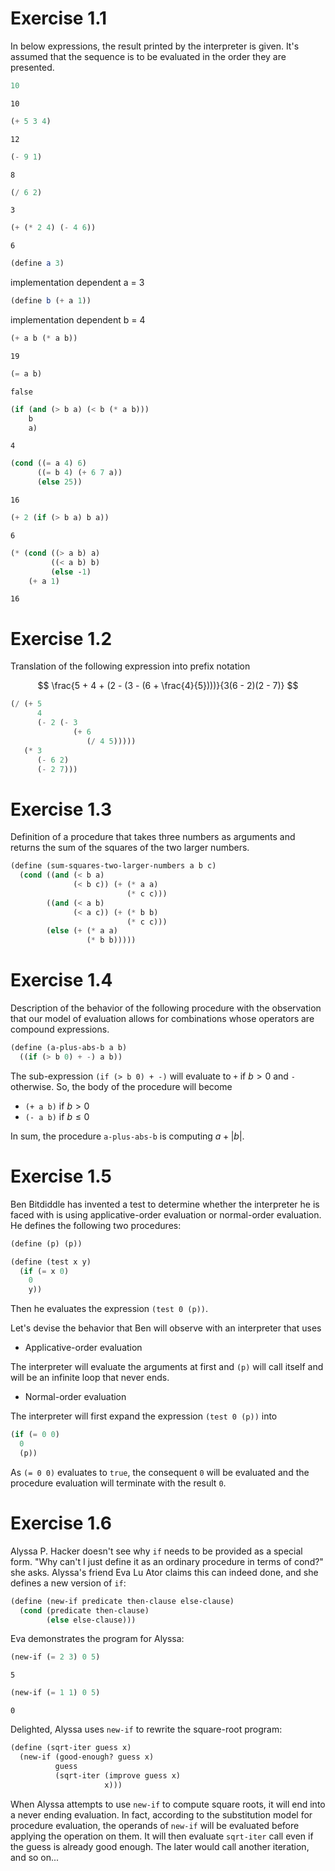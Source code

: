 # Exercise 1.1

In below expressions, the result printed by the interpreter is given.
It's assumed that the sequence is to be evaluated in the order they
are presented.

```scheme
10
```

```
10
```

```scheme
(+ 5 3 4)
```

```
12
```

```scheme
(- 9 1)
```

```
8
```

```scheme
(/ 6 2)
```

```
3
```

```scheme
(+ (* 2 4) (- 4 6))
```

```
6
```

```scheme
(define a 3)
```

implementation dependent a = 3

```scheme
(define b (+ a 1))
```

implementation dependent b = 4

```scheme
(+ a b (* a b))
```

```
19
```

```scheme
(= a b)
```

```
false
```

```scheme
(if (and (> b a) (< b (* a b)))
    b
    a)
```

```
4
```

```scheme
(cond ((= a 4) 6)
      ((= b 4) (+ 6 7 a))
      (else 25))
```

```
16
```

```scheme
(+ 2 (if (> b a) b a))
```

```
6
```

```scheme
(* (cond ((> a b) a)
         ((< a b) b)
         (else -1)
    (+ a 1)
```

```
16
```

# Exercise 1.2

Translation of the following expression into prefix notation

$$
\frac{5 + 4 + (2 - (3 - (6 + \frac{4}{5})))}{3(6 - 2)(2 - 7)}
$$

```scheme
(/ (+ 5
      4
      (- 2 (- 3
              (+ 6
                 (/ 4 5)))))
   (* 3
      (- 6 2)
      (- 2 7)))
```

# Exercise 1.3

Definition of a procedure that takes three numbers as arguments and
returns the sum of the squares of the two larger numbers.

```scheme
(define (sum-squares-two-larger-numbers a b c)
  (cond ((and (< b a)
              (< b c)) (+ (* a a)
                          (* c c)))
        ((and (< a b)
              (< a c)) (+ (* b b)
                          (* c c)))
        (else (+ (* a a)
                 (* b b)))))
```

# Exercise 1.4

Description of the behavior of the following procedure with the
observation that our model of evaluation allows for combinations whose
operators are compound expressions.

```scheme
(define (a-plus-abs-b a b)
  ((if (> b 0) + -) a b))
```

The sub-expression `(if (> b 0) + -)` will evaluate to `+` if $b > 0$ and `-` otherwise.
So, the body of the procedure will become

- `(+ a b)` if $b > 0$
- `(- a b)` if $b \le 0$

In sum, the procedure `a-plus-abs-b` is computing $a + |b|$.

# Exercise 1.5

Ben Bitdiddle has invented a test to determine whether the interpreter
he is faced with is using applicative-order evaluation or normal-order
evaluation. He defines the following two procedures:

```scheme
(define (p) (p))

(define (test x y)
  (if (= x 0)
    0
    y))
```

Then he evaluates the expression `(test 0 (p))`.

Let's devise the behavior that Ben will observe with an interpreter that uses

- Applicative-order evaluation

The interpreter will evaluate the arguments at first and `(p)` will
call itself and will be an infinite loop that never ends.

- Normal-order evaluation

The interpreter will first expand the expression `(test 0 (p))` into

```scheme
(if (= 0 0)
  0
  (p))
```

As `(= 0 0)` evaluates to `true`, the consequent `0` will be
evaluated and the procedure evaluation will terminate with the result
`0`.

# Exercise 1.6

Alyssa P. Hacker doesn't see why `if` needs to be provided as a
special form.  "Why can't I just define it as an ordinary procedure in
terms of cond?" she asks.  Alyssa's friend Eva Lu Ator claims this can
indeed done, and she defines a new version of `if`:

```scheme
(define (new-if predicate then-clause else-clause)
  (cond (predicate then-clause)
        (else else-clause)))
```

Eva demonstrates the program for Alyssa:

```scheme
(new-if (= 2 3) 0 5)
```

```
5
```

```scheme
(new-if (= 1 1) 0 5)
```

```
0
```

Delighted, Alyssa uses `new-if` to rewrite the square-root program:

```scheme
(define (sqrt-iter guess x)
  (new-if (good-enough? guess x)
          guess
          (sqrt-iter (improve guess x)
                     x)))
```

When Alyssa attempts to use `new-if` to compute square roots, it will
end into a never ending evaluation. In fact, according to the
substitution model for procedure evaluation, the operands of `new-if`
will be evaluated before applying the operation on them.  It will then
evaluate `sqrt-iter` call even if the guess is already good
enough. The later would call another iteration, and so on...
